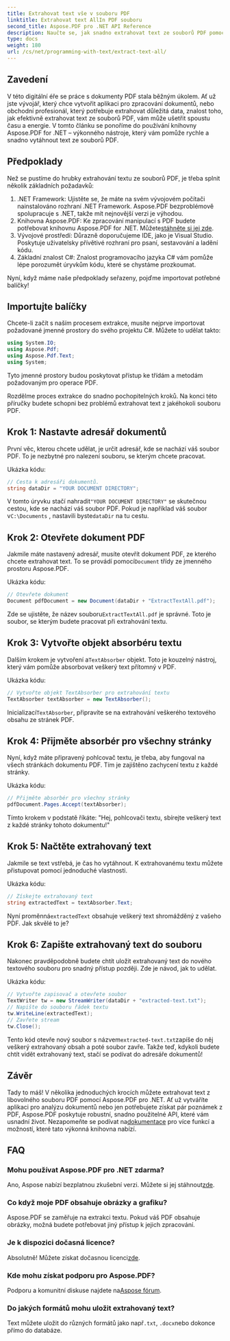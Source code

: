 ```yaml
---
title: Extrahovat text vše v souboru PDF
linktitle: Extrahovat text AllIn PDF souboru
second_title: Aspose.PDF pro .NET API Reference
description: Naučte se, jak snadno extrahovat text ze souborů PDF pomocí Aspose.PDF for .NET pomocí tohoto podrobného návodu.
type: docs
weight: 180
url: /cs/net/programming-with-text/extract-text-all/
---
```

## Zavedení

V této digitální éře se práce s dokumenty PDF stala běžným úkolem. Ať už jste vývojář, který chce vytvořit aplikaci pro zpracování dokumentů, nebo obchodní profesionál, který potřebuje extrahovat důležitá data, znalost toho, jak efektivně extrahovat text ze souborů PDF, vám může ušetřit spoustu času a energie. V tomto článku se ponoříme do používání knihovny Aspose.PDF for .NET – výkonného nástroje, který vám pomůže rychle a snadno vytáhnout text ze souborů PDF.

## Předpoklady

Než se pustíme do hrubky extrahování textu ze souborů PDF, je třeba splnit několik základních požadavků:

1. .NET Framework: Ujistěte se, že máte na svém vývojovém počítači nainstalováno rozhraní .NET Framework. Aspose.PDF bezproblémově spolupracuje s .NET, takže mít nejnovější verzi je výhodou.
2. Knihovna Aspose.PDF: Ke zpracování manipulací s PDF budete potřebovat knihovnu Aspose.PDF for .NET. Můžete[stáhněte si jej zde](https://releases.aspose.com/pdf/net/).
3. Vývojové prostředí: Důrazně doporučujeme IDE, jako je Visual Studio. Poskytuje uživatelsky přívětivé rozhraní pro psaní, sestavování a ladění kódu.
4. Základní znalost C#: Znalost programovacího jazyka C# vám pomůže lépe porozumět úryvkům kódu, které se chystáme prozkoumat.

Nyní, když máme naše předpoklady seřazeny, pojďme importovat potřebné balíčky!

## Importujte balíčky

Chcete-li začít s naším procesem extrakce, musíte nejprve importovat požadované jmenné prostory do svého projektu C#. Můžete to udělat takto:

```csharp
using System.IO;
using Aspose.Pdf;
using Aspose.Pdf.Text;
using System;
```

Tyto jmenné prostory budou poskytovat přístup ke třídám a metodám požadovaným pro operace PDF. 

Rozdělme proces extrakce do snadno pochopitelných kroků. Na konci této příručky budete schopni bez problémů extrahovat text z jakéhokoli souboru PDF.

## Krok 1: Nastavte adresář dokumentů

První věc, kterou chcete udělat, je určit adresář, kde se nachází váš soubor PDF. To je nezbytné pro nalezení souboru, se kterým chcete pracovat.

Ukázka kódu:

```csharp
// Cesta k adresáři dokumentů.
string dataDir = "YOUR DOCUMENT DIRECTORY";
```

 V tomto úryvku stačí nahradit`"YOUR DOCUMENT DIRECTORY"` se skutečnou cestou, kde se nachází váš soubor PDF. Pokud je například váš soubor v`C:\Documents` , nastavili byste`dataDir` na tu cestu.

## Krok 2: Otevřete dokument PDF

 Jakmile máte nastavený adresář, musíte otevřít dokument PDF, ze kterého chcete extrahovat text. To se provádí pomocí`Document` třídy ze jmenného prostoru Aspose.PDF.

Ukázka kódu:

```csharp
// Otevřete dokument
Document pdfDocument = new Document(dataDir + "ExtractTextAll.pdf");
```

 Zde se ujistěte, že název souboru`ExtractTextAll.pdf` je správné. Toto je soubor, se kterým budete pracovat při extrahování textu.

## Krok 3: Vytvořte objekt absorbéru textu

 Dalším krokem je vytvoření a`TextAbsorber` objekt. Toto je kouzelný nástroj, který vám pomůže absorbovat veškerý text přítomný v PDF.

Ukázka kódu:

```csharp
// Vytvořte objekt TextAbsorber pro extrahování textu
TextAbsorber textAbsorber = new TextAbsorber();
```

 Inicializací`TextAbsorber`, připravíte se na extrahování veškerého textového obsahu ze stránek PDF.

## Krok 4: Přijměte absorbér pro všechny stránky

Nyní, když máte připravený pohlcovač textu, je třeba, aby fungoval na všech stránkách dokumentu PDF. Tím je zajištěno zachycení textu z každé stránky.

Ukázka kódu:

```csharp
// Přijměte absorbér pro všechny stránky
pdfDocument.Pages.Accept(textAbsorber);
```

Tímto krokem v podstatě říkáte: "Hej, pohlcovači textu, sbírejte veškerý text z každé stránky tohoto dokumentu!"

## Krok 5: Načtěte extrahovaný text

Jakmile se text vstřebá, je čas ho vytáhnout. K extrahovanému textu můžete přistupovat pomocí jednoduché vlastnosti.

Ukázka kódu:

```csharp
// Získejte extrahovaný text
string extractedText = textAbsorber.Text;
```

 Nyní proměnná`extractedText` obsahuje veškerý text shromážděný z vašeho PDF. Jak skvělé to je?

## Krok 6: Zapište extrahovaný text do souboru

Nakonec pravděpodobně budete chtít uložit extrahovaný text do nového textového souboru pro snadný přístup později. Zde je návod, jak to udělat.

Ukázka kódu:

```csharp
// Vytvořte zapisovač a otevřete soubor
TextWriter tw = new StreamWriter(dataDir + "extracted-text.txt");
// Napište do souboru řádek textu
tw.WriteLine(extractedText);
// Zavřete stream
tw.Close();
```

 Tento kód otevře nový soubor s názvem`extracted-text.txt`zapíše do něj veškerý extrahovaný obsah a poté soubor zavře. Takže teď, kdykoli budete chtít vidět extrahovaný text, stačí se podívat do adresáře dokumentů!

## Závěr

 Tady to máš! V několika jednoduchých krocích můžete extrahovat text z libovolného souboru PDF pomocí Aspose.PDF pro .NET. Ať už vytváříte aplikaci pro analýzu dokumentů nebo jen potřebujete získat pár poznámek z PDF, Aspose.PDF poskytuje robustní, snadno použitelné API, které vám usnadní život. Nezapomeňte se podívat na[dokumentace](https://reference.aspose.com/pdf/net/) pro více funkcí a možností, které tato výkonná knihovna nabízí.

## FAQ

### Mohu používat Aspose.PDF pro .NET zdarma?
 Ano, Aspose nabízí bezplatnou zkušební verzi. Můžete si jej stáhnout[zde](https://releases.aspose.com/).

### Co když moje PDF obsahuje obrázky a grafiku?
Aspose.PDF se zaměřuje na extrakci textu. Pokud váš PDF obsahuje obrázky, možná budete potřebovat jiný přístup k jejich zpracování.

### Je k dispozici dočasná licence?
 Absolutně! Můžete získat dočasnou licenci[zde](https://purchase.aspose.com/temporary-license/).

### Kde mohu získat podporu pro Aspose.PDF?
 Podporu a komunitní diskuse najdete na[Aspose fórum](https://forum.aspose.com/c/pdf/10).

### Do jakých formátů mohu uložit extrahovaný text?
 Text můžete uložit do různých formátů jako např`.txt`, `.docx`nebo dokonce přímo do databáze.